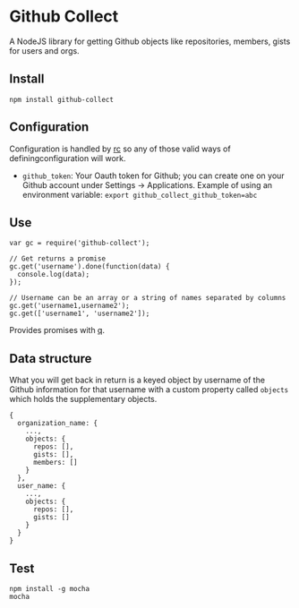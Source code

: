 # Github Collect

A NodeJS library for getting Github objects like
repositories, members, gists for users and orgs.

## Install

    npm install github-collect

## Configuration

Configuration is handled by [rc](https://github.com/dominictarr/rc) so any of 
those valid ways of definingconfiguration will work.

* `github_token`: Your Oauth token for Github; you can create one on your Github
account under Settings ->  Applications.
Example of using an environment variable:
`export github_collect_github_token=abc`

## Use

    var gc = require('github-collect');

    // Get returns a promise
    gc.get('username').done(function(data) {
      console.log(data);
    });

    // Username can be an array or a string of names separated by columns
    gc.get('username1,username2');
    gc.get(['username1', 'username2']);


Provides promises with [q](https://github.com/kriskowal/q).

## Data structure

What you will get back in return is a keyed object by username of the
Github information for that username with a custom property called `objects`
which holds the supplementary objects.

    {
      organization_name: {
        ...,
        objects: {
          repos: [],
          gists: [],
          members: []
        }
      },
      user_name: {
        ...,
        objects: {
          repos: [],
          gists: []
        }
      }
    }

## Test

    npm install -g mocha
    mocha
